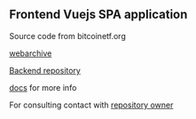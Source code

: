 ## Frontend Vuejs SPA application

Source code from bitcoinetf.org

[webarchive](https://web.archive.org/web/20250000000000*/bitcoinetf.org)

[Backend repository](https://github.com/gunterweissmuller/bitcoinetf.org_backend)

[docs](https://github.com/gunterweissmuller/bitcoinetf.org_frontend/tree/master/docs) for more info

For consulting contact with [repository owner](https://github.com/gunterweissmuller)


